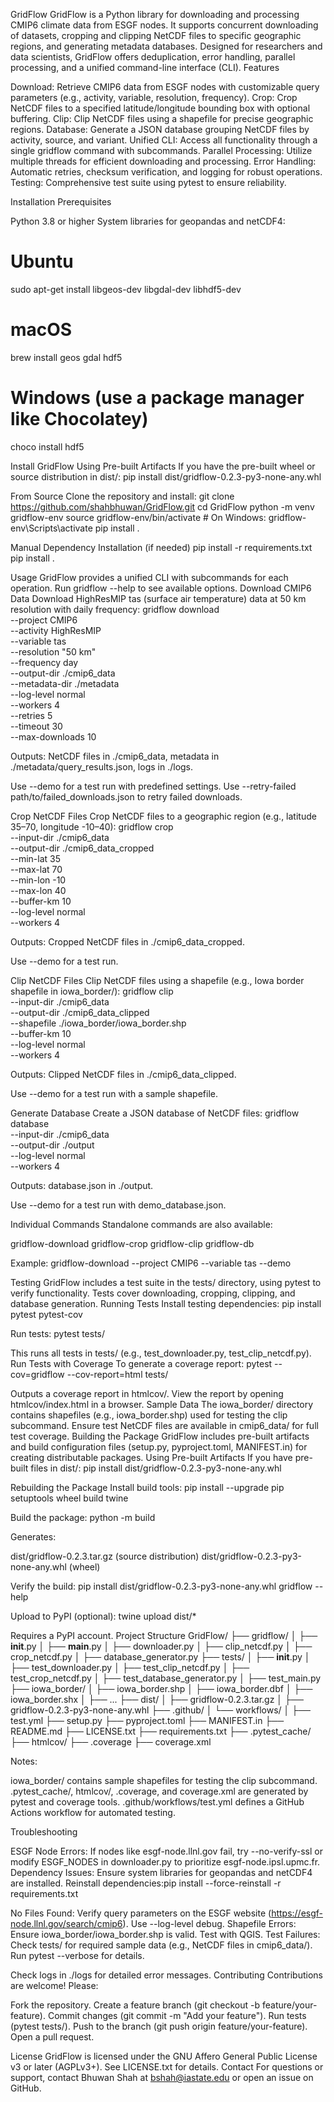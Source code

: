 GridFlow
GridFlow is a Python library for downloading and processing CMIP6 climate data from ESGF nodes. It supports concurrent downloading of datasets, cropping and clipping NetCDF files to specific geographic regions, and generating metadata databases. Designed for researchers and data scientists, GridFlow offers deduplication, error handling, parallel processing, and a unified command-line interface (CLI).
Features

Download: Retrieve CMIP6 data from ESGF nodes with customizable query parameters (e.g., activity, variable, resolution, frequency).
Crop: Crop NetCDF files to a specified latitude/longitude bounding box with optional buffering.
Clip: Clip NetCDF files using a shapefile for precise geographic regions.
Database: Generate a JSON database grouping NetCDF files by activity, source, and variant.
Unified CLI: Access all functionality through a single gridflow command with subcommands.
Parallel Processing: Utilize multiple threads for efficient downloading and processing.
Error Handling: Automatic retries, checksum verification, and logging for robust operations.
Testing: Comprehensive test suite using pytest to ensure reliability.

Installation
Prerequisites

Python 3.8 or higher
System libraries for geopandas and netCDF4:

# Ubuntu
sudo apt-get install libgeos-dev libgdal-dev libhdf5-dev

# macOS
brew install geos gdal hdf5

# Windows (use a package manager like Chocolatey)
choco install hdf5

Install GridFlow
Using Pre-built Artifacts
If you have the pre-built wheel or source distribution in dist/:
pip install dist/gridflow-0.2.3-py3-none-any.whl

From Source
Clone the repository and install:
git clone https://github.com/shahbhuwan/GridFlow.git
cd GridFlow
python -m venv gridflow-env
source gridflow-env/bin/activate  # On Windows: gridflow-env\Scripts\activate
pip install .

Manual Dependency Installation (if needed)
pip install -r requirements.txt
pip install .

Usage
GridFlow provides a unified CLI with subcommands for each operation. Run gridflow --help to see available options.
Download CMIP6 Data
Download HighResMIP tas (surface air temperature) data at 50 km resolution with daily frequency:
gridflow download \
  --project CMIP6 \
  --activity HighResMIP \
  --variable tas \
  --resolution "50 km" \
  --frequency day \
  --output-dir ./cmip6_data \
  --metadata-dir ./metadata \
  --log-level normal \
  --workers 4 \
  --retries 5 \
  --timeout 30 \
  --max-downloads 10

Outputs: NetCDF files in ./cmip6_data, metadata in ./metadata/query_results.json, logs in ./logs.

Use --demo for a test run with predefined settings.
Use --retry-failed path/to/failed_downloads.json to retry failed downloads.

Crop NetCDF Files
Crop NetCDF files to a geographic region (e.g., latitude 35–70, longitude -10–40):
gridflow crop \
  --input-dir ./cmip6_data \
  --output-dir ./cmip6_data_cropped \
  --min-lat 35 \
  --max-lat 70 \
  --min-lon -10 \
  --max-lon 40 \
  --buffer-km 10 \
  --log-level normal \
  --workers 4

Outputs: Cropped NetCDF files in ./cmip6_data_cropped.

Use --demo for a test run.

Clip NetCDF Files
Clip NetCDF files using a shapefile (e.g., Iowa border shapefile in iowa_border/):
gridflow clip \
  --input-dir ./cmip6_data \
  --output-dir ./cmip6_data_clipped \
  --shapefile ./iowa_border/iowa_border.shp \
  --buffer-km 10 \
  --log-level normal \
  --workers 4

Outputs: Clipped NetCDF files in ./cmip6_data_clipped.

Use --demo for a test run with a sample shapefile.

Generate Database
Create a JSON database of NetCDF files:
gridflow database \
  --input-dir ./cmip6_data \
  --output-dir ./output \
  --log-level normal \
  --workers 4

Outputs: database.json in ./output.

Use --demo for a test run with demo_database.json.

Individual Commands
Standalone commands are also available:

gridflow-download
gridflow-crop
gridflow-clip
gridflow-db

Example:
gridflow-download --project CMIP6 --variable tas --demo

Testing
GridFlow includes a test suite in the tests/ directory, using pytest to verify functionality. Tests cover downloading, cropping, clipping, and database generation.
Running Tests
Install testing dependencies:
pip install pytest pytest-cov

Run tests:
pytest tests/

This runs all tests in tests/ (e.g., test_downloader.py, test_clip_netcdf.py).
Run Tests with Coverage
To generate a coverage report:
pytest --cov=gridflow --cov-report=html tests/

Outputs a coverage report in htmlcov/. View the report by opening htmlcov/index.html in a browser.
Sample Data
The iowa_border/ directory contains shapefiles (e.g., iowa_border.shp) used for testing the clip subcommand. Ensure test NetCDF files are available in cmip6_data/ for full test coverage.
Building the Package
GridFlow includes pre-built artifacts and build configuration files (setup.py, pyproject.toml, MANIFEST.in) for creating distributable packages.
Using Pre-built Artifacts
If you have pre-built files in dist/:
pip install dist/gridflow-0.2.3-py3-none-any.whl

Rebuilding the Package
Install build tools:
pip install --upgrade pip setuptools wheel build twine

Build the package:
python -m build

Generates:

dist/gridflow-0.2.3.tar.gz (source distribution)
dist/gridflow-0.2.3-py3-none-any.whl (wheel)

Verify the build:
pip install dist/gridflow-0.2.3-py3-none-any.whl
gridflow --help

Upload to PyPI (optional):
twine upload dist/*

Requires a PyPI account.
Project Structure
GridFlow/
├── gridflow/
│   ├── __init__.py
│   ├── __main__.py
│   ├── downloader.py
│   ├── clip_netcdf.py
│   ├── crop_netcdf.py
│   ├── database_generator.py
├── tests/
│   ├── __init__.py
│   ├── test_downloader.py
│   ├── test_clip_netcdf.py
│   ├── test_crop_netcdf.py
│   ├── test_database_generator.py
│   ├── test_main.py
├── iowa_border/
│   ├── iowa_border.shp
│   ├── iowa_border.dbf
│   ├── iowa_border.shx
│   ├── ...
├── dist/
│   ├── gridflow-0.2.3.tar.gz
│   ├── gridflow-0.2.3-py3-none-any.whl
├── .github/
│   └── workflows/
│       ├── test.yml
├── setup.py
├── pyproject.toml
├── MANIFEST.in
├── README.md
├── LICENSE.txt
├── requirements.txt
├── .pytest_cache/
├── htmlcov/
├── .coverage
├── coverage.xml

Notes:

iowa_border/ contains sample shapefiles for testing the clip subcommand.
.pytest_cache/, htmlcov/, .coverage, and coverage.xml are generated by pytest and coverage tools.
.github/workflows/test.yml defines a GitHub Actions workflow for automated testing.

Troubleshooting

ESGF Node Errors: If nodes like esgf-node.llnl.gov fail, try --no-verify-ssl or modify ESGF_NODES in downloader.py to prioritize esgf-node.ipsl.upmc.fr.
Dependency Issues: Ensure system libraries for geopandas and netCDF4 are installed. Reinstall dependencies:pip install --force-reinstall -r requirements.txt


No Files Found: Verify query parameters on the ESGF website (https://esgf-node.llnl.gov/search/cmip6). Use --log-level debug.
Shapefile Errors: Ensure iowa_border/iowa_border.shp is valid. Test with QGIS.
Test Failures: Check tests/ for required sample data (e.g., NetCDF files in cmip6_data/). Run pytest --verbose for details.

Check logs in ./logs for detailed error messages.
Contributing
Contributions are welcome! Please:

Fork the repository.
Create a feature branch (git checkout -b feature/your-feature).
Commit changes (git commit -m "Add your feature").
Run tests (pytest tests/).
Push to the branch (git push origin feature/your-feature).
Open a pull request.

License
GridFlow is licensed under the GNU Affero General Public License v3 or later (AGPLv3+). See LICENSE.txt for details.
Contact
For questions or support, contact Bhuwan Shah at bshah@iastate.edu or open an issue on GitHub.
